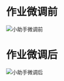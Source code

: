 # 作业微调前
![小助手微调前](https://github.com/CloudMonica/InternLM-Tutorial/assets/133513694/0cbc68b3-6f0d-40ff-9b7f-9b7314bbdac8)

# 作业微调后
![小助手微调后](https://github.com/CloudMonica/InternLM-Tutorial/assets/133513694/9a01f621-2b9e-485e-a452-d9fcff1b9cce)
